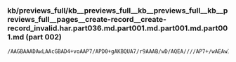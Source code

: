 ### kb/previews_full/kb__previews_full__kb__previews_full__kb__previews_full__pages__create-record__create-record_invalid.har.part036.md.part001.md.part001.md.part001.md (part 002)

```md
/AAGBAAADAwLAAcGBAD4+voAAP7/APD0+gAKBQUA7/r9AAAB/wD/AQEA////AP7+/wAEAwIAAwEBAPz7+wACBAMABgMGAAQDBQAAAgQAAPwAAP/+/wABAgIA+/38AAECAQAAAAAA/wAAAPf8+gD1+vgA/P78AA
```

```
